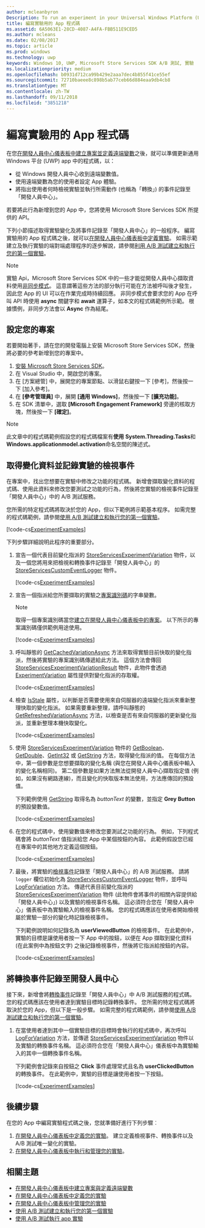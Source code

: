 ```yaml
---
author: mcleanbyron
Description: To run an experiment in your Universal Windows Platform (UWP) app with A/B testing, you must code the experiment in your app.
title: 編寫實驗用的 App 程式碼
ms.assetid: 6A5063E1-28CD-4087-A4FA-FBB511E9CED5
ms.author: mcleans
ms.date: 02/08/2017
ms.topic: article
ms.prod: windows
ms.technology: uwp
keywords: Windows 10, UWP, Microsoft Store Services SDK A/B 測試, 實驗
ms.localizationpriority: medium
ms.openlocfilehash: b0931d712ca99b429e2aaa7dec4b855f41ce55ef
ms.sourcegitcommit: 72710baeee8c898b5ab77ceb66d884eaa9db4cb8
ms.translationtype: MT
ms.contentlocale: zh-TW
ms.lasthandoff: 09/11/2018
ms.locfileid: "3851218"
---
```

# <a name="code-your-app-for-experimentation"></a>編寫實驗用的 App 程式碼

在您[在開發人員中心儀表板中建立專案並定義遠端變數](create-a-project-and-define-remote-variables-in-the-dev-center-dashboard.md)之後，就可以準備更新通用 Windows 平台 (UWP) app 中的程式碼，以：
* 從 Windows 開發人員中心收到遠端變數值。
* 使用遠端變數為您的使用者設定 App 體驗。
* 將指出使用者何時檢視實驗並執行所需動作 (也稱為「轉換」) 的事件記錄至「開發人員中心」。

若要將此行為新增到您的 App 中，您將使用 Microsoft Store Services SDK 所提供的 API。

下列小節描述取得實驗變化及將事件記錄至「開發人員中心」的一般程序。 編寫實驗用的 App 程式碼之後，就可以[在開發人員中心儀表板中定義實驗](define-your-experiment-in-the-dev-center-dashboard.md)。 如需示範建立及執行實驗的端對端處理程序的逐步解說，請參閱[利用 A/B 測試建立和執行您的第一個實驗](create-and-run-your-first-experiment-with-a-b-testing.md)。

> [!NOTE]
> 實驗 Api，Microsoft Store Services SDK 中的一些才能從開發人員中心擷取資料使用[非同步模式](../threading-async/asynchronous-programming-universal-windows-platform-apps.md)。 這意謂著這些方法的部分執行可能在方法被呼叫後才發生，因此您 App 的 UI 可以在作業完成時持續回應。 非同步模式會要求您的 App 在呼叫 API 時使用 **async** 關鍵字和 **await** 運算子，如本文的程式碼範例所示範。 根據慣例，非同步方法會以 **Async** 作為結尾。

## <a name="configure-your-project"></a>設定您的專案

若要開始著手，請在您的開發電腦上安裝 Microsoft Store Services SDK，然後將必要的參考新增到您的專案中。

1. [安裝 Microsoft Store Services SDK](microsoft-store-services-sdk.md#install-the-sdk)。
2. 在 Visual Studio 中，開啟您的專案。
3. 在 [方案總管] 中，展開您的專案節點、以滑鼠右鍵按一下 [參考]，然後按一下 [加入參考]。
3. 在 **\[參考管理員\]** 中，展開 **\[通用 Windows\]**，然後按一下 **\[擴充功能\]**。
4. 在 SDK 清單中，選取 **\[Microsoft Engagement Framework\]** 旁邊的核取方塊，然後按一下 **\[確定\]**。

> [!NOTE]
> 此文章中的程式碼範例假設您的程式碼檔案有**使用** **System.Threading.Tasks**和**Windows.applicationmodel.activation**命名空間的陳述式。

## <a name="get-variation-data-and-log-the-view-event-for-your-experiment"></a>取得變化資料並記錄實驗的檢視事件

在專案中，找出您想要在實驗中修改之功能的程式碼。 新增會擷取變化資料的程式碼、使用此資料來修改您要測試之功能的行為，然後將您實驗的檢視事件記錄至「開發人員中心」中的 A/B 測試服務。

您所需的特定程式碼將取決於您的 App，但以下範例將示範基本程序。 如需完整的程式碼範例，請參閱[使用 A/B 測試建立和執行您的第一個實驗](create-and-run-your-first-experiment-with-a-b-testing.md)。

[!code-cs[ExperimentExamples](./code/StoreSDKSamples/cs/ExperimentExamples.cs#ExperimentCodeSample)]

下列步驟詳細說明此程序的重要部分。

1. 宣告一個代表目前變化指派的 [StoreServicesExperimentVariation](https://docs.microsoft.com/uwp/api/microsoft.services.store.engagement.storeservicesexperimentvariation) 物件，以及一個您將用來把檢視和轉換事件記錄至「開發人員中心」的 [StoreServicesCustomEventLogger](https://docs.microsoft.com/uwp/api/microsoft.services.store.engagement.storeservicescustomeventlogger) 物件。

    [!code-cs[ExperimentExamples](./code/StoreSDKSamples/cs/ExperimentExamples.cs#Snippet1)]

2. 宣告一個指派給您所要擷取的實驗之[專案識別碼](run-app-experiments-with-a-b-testing.md#terms)的字串變數。
    > [!NOTE]
    > 取得一個專案識別碼當您[建立在開發人員中心儀表板中的專案](create-a-project-and-define-remote-variables-in-the-dev-center-dashboard.md)。 以下所示的專案識別碼僅供範例用途使用。

    [!code-cs[ExperimentExamples](./code/StoreSDKSamples/cs/ExperimentExamples.cs#Snippet2)]

3. 呼叫靜態的 [GetCachedVariationAsync](https://docs.microsoft.com/uwp/api/microsoft.services.store.engagement.storeservicesexperimentvariation.getcachedvariationasync) 方法來取得實驗目前快取的變化指派，然後將實驗的專案識別碼傳遞給此方法。 這個方法會傳回 [StoreServicesExperimentVariationResult](https://docs.microsoft.com/uwp/api/microsoft.services.store.engagement.storeservicesexperimentvariationresult) 物件，此物件會透過 [ExperimentVariation](https://docs.microsoft.com/uwp/api/microsoft.services.store.engagement.storeservicesexperimentvariationresult.experimentvariation) 屬性提供對變化指派的存取權。

    [!code-cs[ExperimentExamples](./code/StoreSDKSamples/cs/ExperimentExamples.cs#Snippet3)]

4. 檢查 [IsStale](htthttps://docs.microsoft.com/uwp/api/microsoft.services.store.engagement.storeservicesexperimentvariation.isstale) 屬性，以判斷是否需要使用來自伺服器的遠端變化指派來重新整理快取的變化指派。 如果需要重新整理，請呼叫靜態的 [GetRefreshedVariationAsync](https://docs.microsoft.com/uwp/api/microsoft.services.store.engagement.storeservicesexperimentvariation.getrefreshedvariationasync) 方法，以檢查是否有來自伺服器的更新變化指派，並重新整理本機快取變化。

    [!code-cs[ExperimentExamples](./code/StoreSDKSamples/cs/ExperimentExamples.cs#Snippet4)]

5. 使用 [StoreServicesExperimentVariation](https://docs.microsoft.com/uwp/api/microsoft.services.store.engagement.storeservicesexperimentvariation) 物件的 [GetBoolean](https://docs.microsoft.com/uwp/api/microsoft.services.store.engagement.storeservicesexperimentvariation.getboolean)、[GetDouble](https://docs.microsoft.com/uwp/api/microsoft.services.store.engagement.storeservicesexperimentvariation.getdouble)、[GetInt32](https://docs.microsoft.com/uwp/api/microsoft.services.store.engagement.storeservicesexperimentvariation.getint32) 或 [GetString](https://docs.microsoft.com/uwp/api/microsoft.services.store.engagement.storeservicesexperimentvariation.getstring) 方法，取得變化指派的值。 在每個方法中，第一個參數是您想要擷取的變化名稱 (與您在開發人員中心儀表板中輸入的變化名稱相同)。 第二個參數是如果方法無法從開發人員中心擷取指定值 (例如，如果沒有網路連線)，而且變化的快取版本無法使用，方法應傳回的預設值。

    下列範例使用 [GetString](https://docs.microsoft.com/uwp/api/microsoft.services.store.engagement.storeservicesexperimentvariation.getstring) 取得名為 *buttonText* 的變數，並指定 **Grey Button** 的預設變數值。

    [!code-cs[ExperimentExamples](./code/StoreSDKSamples/cs/ExperimentExamples.cs#Snippet5)]

6. 在您的程式碼中，使用變數值來修改您要測試之功能的行為。 例如，下列程式碼會將 *buttonText* 值指派給您 App 中某個按鈕的內容。 此範例假設您已經在專案中的其他地方定義這個按鈕。

    [!code-cs[ExperimentExamples](./code/StoreSDKSamples/cs/ExperimentExamples.cs#Snippet6)]

7. 最後，將實驗的[檢視事件](run-app-experiments-with-a-b-testing.md#terms)記錄至「開發人員中心」的 A/B 測試服務。 請將 ```logger``` 欄位初始化為 [StoreServicesCustomEventLogger](https://docs.microsoft.com/uwp/api/microsoft.services.store.engagement.storeservicescustomeventlogger) 物件，並呼叫 [LogForVariation](https://docs.microsoft.com/uwp/api/microsoft.services.store.engagement.storeservicescustomeventlogger.logforvariation) 方法。 傳遞代表目前變化指派的 [StoreServicesExperimentVariation](https://docs.microsoft.com/uwp/api/microsoft.services.store.engagement.storeservicesexperimentvariation) 物件 (此物件會將事件的相關內容提供給「開發人員中心」) 以及實驗的檢視事件名稱。 這必須符合您在「開發人員中心」儀表板中為實驗輸入的檢視事件名稱。 您的程式碼應該在使用者開始檢視屬於實驗一部分的變化時記錄檢視事件。

    下列範例說明如何記錄名為 **userViewedButton** 的檢視事件。 在此範例中，實驗的目標是讓使用者按一下 App 中的按鈕，以便在 App 擷取到變化資料 (在此案例中為按鈕文字) 之後記錄檢視事件，然後將它指派給按鈕的內容。

    [!code-cs[ExperimentExamples](./code/StoreSDKSamples/cs/ExperimentExamples.cs#Snippet7)]

## <a name="log-conversion-events-to-dev-center"></a>將轉換事件記錄至開發人員中心

接下來，新增會將[轉換事件](run-app-experiments-with-a-b-testing.md#terms)記錄至「開發人員中心」中 A/B 測試服務的程式碼。 您的程式碼應該在使用者達到實驗目標時記錄轉換事件。 您所需的特定程式碼將取決於您的 App，但以下是一般步驟。 如需完整的程式碼範例，請參閱[使用 A/B 測試建立和執行您的第一個實驗](create-and-run-your-first-experiment-with-a-b-testing.md)。

1. 在當使用者達到其中一個實驗目標的目標時會執行的程式碼中，再次呼叫 [LogForVariation](https://docs.microsoft.com/uwp/api/microsoft.services.store.engagement.storeservicescustomeventlogger.logforvariation) 方法，並傳遞 [StoreServicesExperimentVariation](https://docs.microsoft.com/uwp/api/microsoft.services.store.engagement.storeservicesexperimentvariation) 物件以及實驗的轉換事件名稱。 這必須符合您在「開發人員中心」儀表板中為實驗輸入的其中一個轉換事件名稱。

    下列範例會記錄來自按鈕之 **Click** 事件處理常式且名為 **userClickedButton** 的轉換事件。 在此範例中，實驗的目標是讓使用者按一下按鈕。

    [!code-cs[ExperimentExamples](./code/StoreSDKSamples/cs/ExperimentExamples.cs#Snippet8)]

## <a name="next-steps"></a>後續步驟

在您的 App 中編寫實驗程式碼之後，您就準備好進行下列步驟︰
1. [在開發人員中心儀表板中定義您的實驗](define-your-experiment-in-the-dev-center-dashboard.md)。 建立定義檢視事件、轉換事件以及 A/B 測試唯一變化的實驗。
2. [在開發人員中心儀表板中執行和管理您的實驗](manage-your-experiment.md)。


## <a name="related-topics"></a>相關主題

* [在開發人員中心儀表板中建立專案與定義遠端變數](create-a-project-and-define-remote-variables-in-the-dev-center-dashboard.md)
* [在開發人員中心儀表板中定義您的實驗](define-your-experiment-in-the-dev-center-dashboard.md)
* [在開發人員中心儀表板中管理您的實驗](manage-your-experiment.md)
* [使用 A/B 測試建立和執行您的第一個實驗](create-and-run-your-first-experiment-with-a-b-testing.md)
* [使用 A/B 測試執行 app 實驗](run-app-experiments-with-a-b-testing.md)
